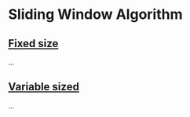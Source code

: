 # Sliding Window Algorithm

## [Fixed size](./fixed.md)
...

## [Variable sized](./variable.md)
...
